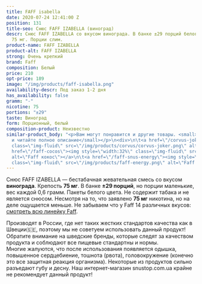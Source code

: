```yaml
---
title: FAFF isabella
date: 2020-07-24 12:41:00 Z
position: 131
title-seo: Снюс FAFF IZABELLA (виноград)
descr: Снюс FAFF IZABELLA со вкусом винограда. В банке ±29 порций белого цвета, крепость
  75 мг. Порции слим.
product-name: FAFF IZABELLA
product-alt: FAFF IZABELLA
strong: Очень крепкий
brand: Faff
composition: Белый
price: 210
opt-price: 189
image: "/img/products/faff-isabella.png"
availability-descr: Под заказ 1-2 дня
has_availability: false
gramm: "-"
nicotine: 75
portions: "±29"
taste: Виноград
form: Порционный, белый
composition-product: Неизвестно
similar-product_body: "<p>Вам могут понравится и другие товары. <small>Жмите на картинки
  и читайте полное описание</small></p>\n<div>\n\t<a href=\"/corvus-joker\"><img style=\"width:32%\"
  class=\"img-fluid\" src=\"/img/products/corvus/corvus-joker.png\" alt=\"Корвус джокер\"></a>\n\t<a
  href=\"/faff-cocos\"><img style=\"width:32%\" class=\"img-fluid\" src=\"/img/products/faff-cocos.png\"
  alt=\"Faff кокос\"></a>\n\t<a href=\"/faff-snus-energy\"><img style=\"width:32%\"
  class=\"img-fluid\" src=\"/img/products/faff-energy.png\" alt=\"Faff Enedry\"></a>\n</div>"
---
```


Снюс FAFF IZABELLA — бестабачная жевательная смесь со вкусом <b>винограда</b>. Крепость <b>75 мг</b>. В банке <b>±29 порций</b>, но порции маленькие, вес каждой 0,6 грамм. Пакеты белого цвета. Не содержит табака и не является снюсом. Несмотря на то, что заявлено <b>75 мг</b> никотина, но на деле ощущается меньше.
Не забываем что у Faff 14 различных вкусов: [смотреть всю линейку Faff](/faff).

Производят в России, где нет таких жестких стандартов качества как в Швеции🇸🇪, поэтому мы не советуем использовать данный продукт! Обратите внимание на шведские бренды, которые следят за качеством продукта и соблюдают все пищевые стандартны и нормы.<br>
Многие жалуются, что после использования появляется одышка, повышенное сердцебиение, тошнота (рвота), головокружение (конечно это все защитная реакция организма). Некоторые из продуктов сильно разъедают губу и десну. Наш интернет-магазин snustop.com.ua крайне не рекомендует данный продукт!